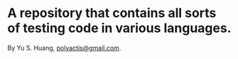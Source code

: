# A repository that contains all sorts of testing code in various languages.

By Yu S. Huang, polyactis@gmail.com.
